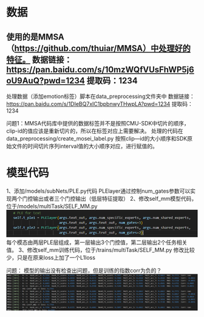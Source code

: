 # 数据

使用的是MMSA（https://github.com/thuiar/MMSA）中处理好的特征。
数据链接：https://pan.baidu.com/s/10mzWQfVUsFhWP5j6oU9AuQ?pwd=1234 
提取码：1234 
---
处理数据（添加emotion标签）脚本在data_preprocessing文件夹中
数据链接：https://pan.baidu.com/s/1DIeBQ7xIC1bpbnwyTHwpLA?pwd=1234 
提取码：1234 

问题1：MMSA代码库中提供的数据标签并不是按照CMU-SDK中切片的顺序，clip-id的值应该是重新切片的，所以在标签对应上需要解决。
处理的代码在data_preprocessing/create_mosei_label.py
按照clip—id的大小顺序和SDK原始文件的时间切片序列interval值的大小顺序对应，进行赋值的。


# 模型代码

1、添加/models/subNets/PLE.py代码
PLElayer通过控制num_gates参数可以实现两个门控输出或者三个门控输出（低层特征提取）
2、修改self_mm模型代码，位于/models/multiTask/SELF_MM.py
![alt text](image.png)
每个模态由两层PLE层组成，第一层输出3个门控值，第二层输出2个任务相关值。
3、修改self_mm训练代码，位于/trains/multiTask/SELF_MM.py
修改比较少，只是在原来loss上加了一个L1loss


问题：
模型的输出没有检查出问题，但是训练的指数corr为负的？
![alt text](image-1.png)